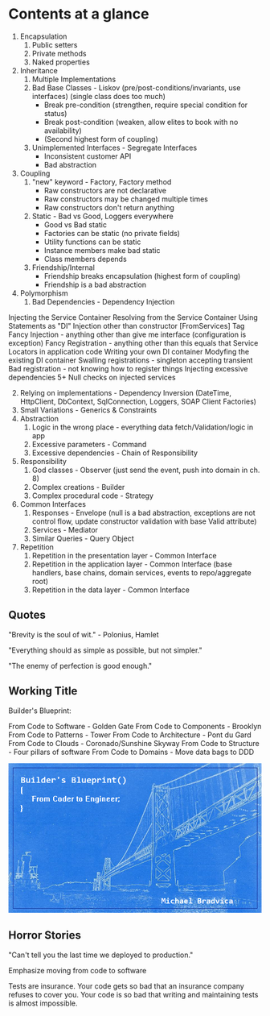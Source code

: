 # Contents at a glance

1. Encapsulation
   1. Public setters
   2. Private methods
   3. Naked properties
2. Inheritance
   1. Multiple Implementations
   2. Bad Base Classes - Liskov (pre/post-conditions/invariants, use interfaces)
      (single class does too much)
      * Break pre-condition (strengthen, require special condition for status)
      * Break post-condition (weaken, allow elites to book with no availability)
      * (Second highest form of coupling)
   3. Unimplemented Interfaces - Segregate Interfaces
      * Inconsistent customer API
      * Bad abstraction
3. Coupling
   1. "new" keyword - Factory, Factory method
      * Raw constructors are not declarative
      * Raw constructors may be changed multiple times
      * Raw constructors don't return anything
   2. Static - Bad vs Good, Loggers everywhere
      * Good vs Bad static
      * Factories can be static (no private fields)
      * Utility functions can be static
      * Instance members make bad static
      * Class members depends
   3. Friendship/Internal
      * Friendship breaks encapsulation (highest form of coupling)
      * Friendship is a bad abstraction
4. Polymorphism
   1. Bad Dependencies - Dependency Injection

Injecting the Service Container
Resolving from the Service Container
Using Statements as "DI"
Injection other than constructor
[FromServices] Tag
Fancy Injection - anything other than give me interface (configuration is exception)
Fancy Registration - anything other than this equals that
Service Locators in application code
Writing your own DI container
Modyfing the existing DI container
Swalling registrations - singleton accepting transient
Bad registration - not knowing how to register things
Injecting excessive dependencies 5+
Null checks on injected services


   2. Relying on implementations - Dependency Inversion (DateTime, HttpClient, DbContext, SqlConnection, Loggers, SOAP Client Factories)
   3. Small Variations - Generics & Constraints
5. Abstraction
   1. Logic in the wrong place - everything data fetch/Validation/logic in app
   2. Excessive parameters - Command
   3. Excessive dependencies - Chain of Responsibility
6. Responsibility
   1. God classes - Observer (just send the event, push into domain in ch. 8)
   2. Complex creations - Builder
   3. Complex procedural code - Strategy
7. Common Interfaces
   1. Responses - Envelope (null is a bad abstraction, exceptions are not control flow, update constructor validation with base Valid attribute)
   2. Services - Mediator
   3. Similar Queries - Query Object
8. Repetition
   1. Repetition in the presentation layer - Common Interface
   2. Repetition in the application layer - Common Interface (base handlers, base chains, domain services, events to repo/aggregate root)
   3. Repetition in the data layer - Common Interface

## Quotes

"Brevity is the soul of wit." - Polonius, Hamlet

"Everything should as simple as possible, but not simpler."

"The enemy of perfection is good enough."

## Working Title

Builder's Blueprint:

From Code to Software - Golden Gate
From Code to Components - Brooklyn
From Code to Patterns - Tower
From Code to Architecture - Pont du Gard
From Code to Clouds - Coronado/Sunshine Skyway
From Code to Structure - Four pillars of software
From Code to Domains - Move data bags to DDD

![Bridge](title_cover.png)

## Horror Stories

"Can't tell you the last time we deployed to production."

Emphasize moving from code to software

Tests are insurance. Your code gets so bad that an insurance company refuses to cover you.
Your code is so bad that writing and maintaining tests is almost impossible.
